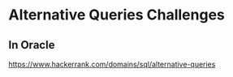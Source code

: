 # Alternative Queries Challenges

## In Oracle

https://www.hackerrank.com/domains/sql/alternative-queries
